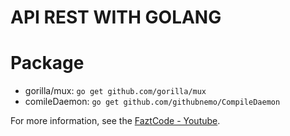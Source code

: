 # API REST WITH GOLANG

# Package
* gorilla/mux: `go get github.com/gorilla/mux`
* comileDaemon: `go get github.com/githubnemo/CompileDaemon`

For more information, see the [FaztCode - Youtube](https://www.youtube.com/watch?v=pQAV8A9KLwk).